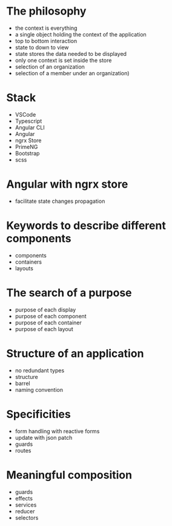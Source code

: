 # The philosophy

- the context is everything
- a single object holding the context of the application
- top to bottom interaction
- state to down to view
- state stores the data needed to be displayed
- only one context is set inside the store 
 - selection of an organization
 - selection of a member under an organization)

# Stack

- VSCode
- Typescript
- Angular CLI
- Angular
- ngrx Store
- PrimeNG
- Bootstrap
- scss

# Angular with ngrx store

- facilitate state changes propagation

# Keywords to describe different components

- components
- containers
- layouts

# The search of a purpose

- purpose of each display
- purpose of each component
- purpose of each container
- purpose of each layout

# Structure of an application

- no redundant types
- structure
- barrel
- naming convention

# Specificities

- form handling with reactive forms
- update with json patch
- guards
- routes

# Meaningful composition

- guards
- effects
- services
- reducer
- selectors